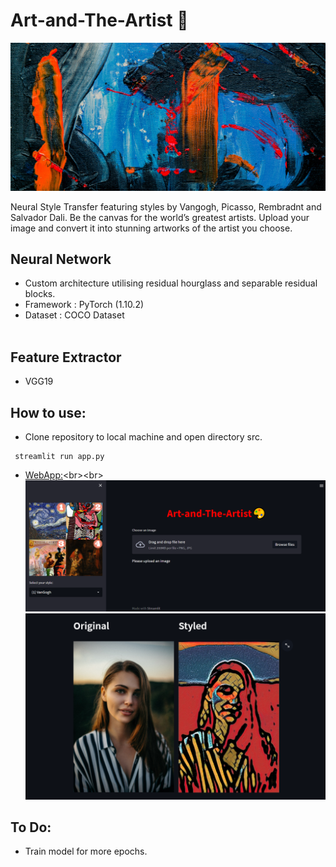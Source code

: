 # Art-and-The-Artist 🎨
![Image](https://github.com/Ashish-Abraham/Art-and-The-Artist/blob/main/images/cover.jpg)

Neural Style Transfer featuring styles by Vangogh, Picasso, Rembradnt and Salvador Dali. Be the canvas for the world’s greatest artists. Upload your image and convert it into stunning artworks of the artist you choose.
## Neural Network
* Custom architecture utilising residual hourglass and separable residual blocks.
* Framework : PyTorch (1.10.2)
* Dataset : COCO Dataset <br><br>

## Feature Extractor
* VGG19
 
## How to use:
* Clone repository to local machine and open directory src.<br>
```
 streamlit run app.py
```
* [WebApp:]([https://share.streamlit.io/ashish-abraham/bark-ode/main/src/app.py](https://ashish-abraham-art-and-the-artist-srcapp-ovltuy.streamlit.app/))<br><br>
![Image](https://github.com/Ashish-Abraham/Art-and-The-Artist/blob/main/images/ui1.png)
![Image](https://github.com/Ashish-Abraham/Art-and-The-Artist/blob/main/images/ui2.png)<br>

## To Do:
* Train model for more epochs.


